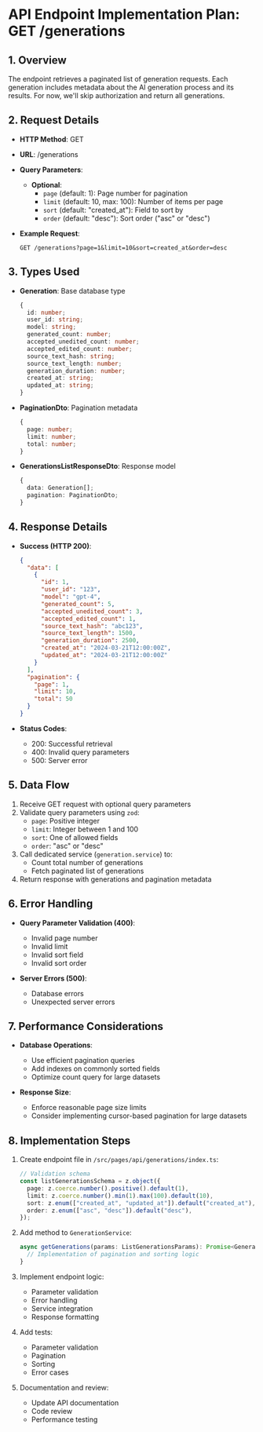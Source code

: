 # API Endpoint Implementation Plan: GET /generations

## 1. Overview

The endpoint retrieves a paginated list of generation requests. Each generation includes metadata about the AI generation process and its results. For now, we'll skip authorization and return all generations.

## 2. Request Details

- **HTTP Method**: GET
- **URL**: /generations
- **Query Parameters**:

  - **Optional**:
    - `page` (default: 1): Page number for pagination
    - `limit` (default: 10, max: 100): Number of items per page
    - `sort` (default: "created_at"): Field to sort by
    - `order` (default: "desc"): Sort order ("asc" or "desc")

- **Example Request**:
  ```
  GET /generations?page=1&limit=10&sort=created_at&order=desc
  ```

## 3. Types Used

- **Generation**: Base database type

  ```typescript
  {
    id: number;
    user_id: string;
    model: string;
    generated_count: number;
    accepted_unedited_count: number;
    accepted_edited_count: number;
    source_text_hash: string;
    source_text_length: number;
    generation_duration: number;
    created_at: string;
    updated_at: string;
  }
  ```

- **PaginationDto**: Pagination metadata

  ```typescript
  {
    page: number;
    limit: number;
    total: number;
  }
  ```

- **GenerationsListResponseDto**: Response model
  ```typescript
  {
    data: Generation[];
    pagination: PaginationDto;
  }
  ```

## 4. Response Details

- **Success (HTTP 200)**:

  ```json
  {
    "data": [
      {
        "id": 1,
        "user_id": "123",
        "model": "gpt-4",
        "generated_count": 5,
        "accepted_unedited_count": 3,
        "accepted_edited_count": 1,
        "source_text_hash": "abc123",
        "source_text_length": 1500,
        "generation_duration": 2500,
        "created_at": "2024-03-21T12:00:00Z",
        "updated_at": "2024-03-21T12:00:00Z"
      }
    ],
    "pagination": {
      "page": 1,
      "limit": 10,
      "total": 50
    }
  }
  ```

- **Status Codes**:
  - 200: Successful retrieval
  - 400: Invalid query parameters
  - 500: Server error

## 5. Data Flow

1. Receive GET request with optional query parameters
2. Validate query parameters using `zod`:
   - `page`: Positive integer
   - `limit`: Integer between 1 and 100
   - `sort`: One of allowed fields
   - `order`: "asc" or "desc"
3. Call dedicated service (`generation.service`) to:
   - Count total number of generations
   - Fetch paginated list of generations
4. Return response with generations and pagination metadata

## 6. Error Handling

- **Query Parameter Validation (400)**:

  - Invalid page number
  - Invalid limit
  - Invalid sort field
  - Invalid sort order

- **Server Errors (500)**:
  - Database errors
  - Unexpected server errors

## 7. Performance Considerations

- **Database Operations**:

  - Use efficient pagination queries
  - Add indexes on commonly sorted fields
  - Optimize count query for large datasets

- **Response Size**:
  - Enforce reasonable page size limits
  - Consider implementing cursor-based pagination for large datasets

## 8. Implementation Steps

1. Create endpoint file in `/src/pages/api/generations/index.ts`:

   ```typescript
   // Validation schema
   const listGenerationsSchema = z.object({
     page: z.coerce.number().positive().default(1),
     limit: z.coerce.number().min(1).max(100).default(10),
     sort: z.enum(["created_at", "updated_at"]).default("created_at"),
     order: z.enum(["asc", "desc"]).default("desc"),
   });
   ```

2. Add method to `GenerationService`:

   ```typescript
   async getGenerations(params: ListGenerationsParams): Promise<GenerationsListResponseDto> {
     // Implementation of pagination and sorting logic
   }
   ```

3. Implement endpoint logic:

   - Parameter validation
   - Error handling
   - Service integration
   - Response formatting

4. Add tests:

   - Parameter validation
   - Pagination
   - Sorting
   - Error cases

5. Documentation and review:
   - Update API documentation
   - Code review
   - Performance testing
